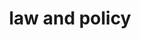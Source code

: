 ---
credit:
- Thomas Quig
featured: false
recording: ''
slides: law_and_policy.pdf
tags:
- The CFAA
- Standard Ethical Models of Computer Security
- Responsible Vulnerability Reporting
- Crimes and the Law
time_close: ''
time_start: '2021-10-03T19:00:00.000000Z'
title: law and policy
week_number: 5
---